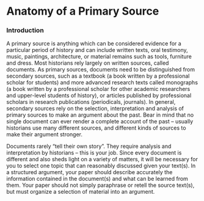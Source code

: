 # Anatomy of a Primary Source

### Introduction&#x20;

A primary source is anything which can be considered evidence for a particular period of history and can include written texts, oral testimony, music, paintings, architecture, or material remains such as tools, furniture and dress. Most historians rely largely on written sources, called documents. As primary sources, documents need to be distinguished from secondary sources, such as a textbook (a book written by a professional scholar for students) and more advanced research texts called monographs (a book written by a professional scholar for other academic researchers and upper-level students of history), or articles published by professional scholars in research publications (periodicals, journals). In general, secondary sources rely on the selection, interpretation and analysis of primary sources to make an argument about the past. Bear in mind that no single document can ever render a complete account of the past – usually historians use many different sources, and different kinds of sources to make their argument stronger.

Documents rarely “tell their own story”. They require analysis and interpretation by historians – this is your job. Since every document is different and also sheds light on a variety of matters, it will be necessary for you to select one topic that can reasonably discussed given your text(s). In a structured argument, your paper should describe accurately the information contained in the document(s) and what can be learned from them. Your paper should not simply paraphrase or retell the source text(s), but must organize a selection of material into an argument.

